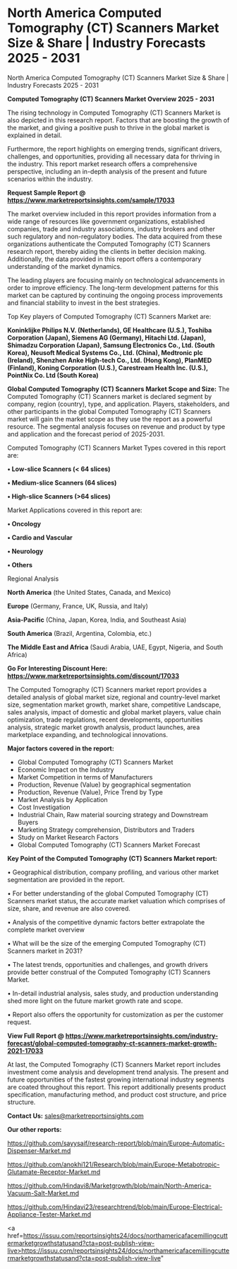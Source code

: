 # North America Computed Tomography (CT) Scanners Market Size & Share | Industry Forecasts 2025 - 2031
North America Computed Tomography (CT) Scanners Market Size & Share | Industry Forecasts 2025 - 2031

<Strong> Computed Tomography (CT) Scanners Market Overview 2025 - 2031</strong>

The rising technology in Computed Tomography (CT) Scanners Market is also depicted in this research report. Factors that are boosting the growth of the market, and giving a positive push to thrive in the global market is explained in detail.

Furthermore, the report highlights on emerging trends, significant drivers, challenges, and opportunities, providing all necessary data for thriving in the industry. This report market research offers a comprehensive perspective, including an in-depth analysis of the present and future scenarios within the industry.

<strong>Request Sample Report @ <a href=https://www.marketreportsinsights.com/sample/17033>https://www.marketreportsinsights.com/sample/17033</a></strong>

The market overview included in this report provides information from a wide range of resources like government organizations, established companies, trade and industry associations, industry brokers and other such regulatory and non-regulatory bodies. The data acquired from these organizations authenticate the Computed Tomography (CT) Scanners research report, thereby aiding the clients in better decision making. Additionally, the data provided in this report offers a contemporary understanding of the market dynamics.

The leading players are focusing mainly on technological advancements in order to improve efficiency. The long-term development patterns for this market can be captured by continuing the ongoing process improvements and financial stability to invest in the best strategies.

Top Key players of Computed Tomography (CT) Scanners Market are:

<strong>Koninklijke Philips N.V. (Netherlands), GE Healthcare (U.S.), Toshiba Corporation (Japan), Siemens AG (Germany), Hitachi Ltd. (Japan), Shimadzu Corporation (Japan), Samsung Electronics Co., Ltd. (South Korea), Neusoft Medical Systems Co., Ltd. (China), Medtronic plc (Ireland), Shenzhen Anke High-tech Co., Ltd. (Hong Kong), PlanMED (Finland), Koning Corporation (U.S.), Carestream Health Inc. (U.S.), PointNix Co. Ltd (South Korea)</strong>

<strong><b>Global Computed Tomography (CT) Scanners Market Scope and Size:</b></strong>
The Computed Tomography (CT) Scanners market is declared segment by company, region (country), type, and application. Players, stakeholders, and other participants in the global Computed Tomography (CT) Scanners market will gain the market scope as they use the report as a powerful resource. The segmental analysis focuses on revenue and product by type and application and the forecast period of 2025-2031.

Computed Tomography (CT) Scanners Market Types covered in this report are:

<strong>• Low-slice Scanners (< 64 slices)

• Medium-slice Scanners (64 slices)

• High-slice Scanners (>64 slices)</strong>

Market Applications covered in this report are:

<strong>• Oncology

• Cardio and Vascular

• Neurology

• Others</strong> 

Regional Analysis

<strong>North America</strong> (the United States, Canada, and Mexico)

<strong>Europe</strong> (Germany, France, UK, Russia, and Italy)

<strong>Asia-Pacific</strong> (China, Japan, Korea, India, and Southeast Asia)

<strong>South America</strong> (Brazil, Argentina, Colombia, etc.)

<strong>The Middle East and Africa</strong> (Saudi Arabia, UAE, Egypt, Nigeria, and South Africa)

<strong>Go For Interesting Discount Here: <a href=https://www.marketreportsinsights.com/discount/17033>https://www.marketreportsinsights.com/discount/17033</a></strong>

The Computed Tomography (CT) Scanners market report provides a detailed analysis of global market size, regional and country-level market size, segmentation market growth, market share, competitive Landscape, sales analysis, impact of domestic and global market players, value chain optimization, trade regulations, recent developments, opportunities analysis, strategic market growth analysis, product launches, area marketplace expanding, and technological innovations.

<strong><b>Major factors covered in the report:</b></strong>
<ul>
  <li>Global Computed Tomography (CT) Scanners Market </li>
  <li>Economic Impact on the Industry</li>
  <li>Market Competition in terms of Manufacturers</li>
  <li>Production, Revenue (Value) by geographical segmentation</li>
  <li>Production, Revenue (Value), Price Trend by Type</li>
  <li>Market Analysis by Application</li>
  <li>Cost Investigation</li>
  <li>Industrial Chain, Raw material sourcing strategy and Downstream Buyers</li>
  <li>Marketing Strategy comprehension, Distributors and Traders</li>
  <li>Study on Market Research Factors</li>
  <li>Global Computed Tomography (CT) Scanners Market Forecast</li>
</ul>

<strong><b>Key Point of the Computed Tomography (CT) Scanners Market report:</b></strong>

• Geographical distribution, company profiling, and various other market segmentation are provided in the report.

• For better understanding of the global Computed Tomography (CT) Scanners market status, the accurate market valuation which comprises of size, share, and revenue are also covered.

• Analysis of the competitive dynamic factors better extrapolate the complete market overview

• What will be the size of the emerging Computed Tomography (CT) Scanners market in 2031?

• The latest trends, opportunities and challenges, and growth drivers provide better construal of the Computed Tomography (CT) Scanners Market.

• In-detail industrial analysis, sales study, and production understanding shed more light on the future market growth rate and scope.

• Report also offers the opportunity for customization as per the customer request.

<strong><b>View Full Report @ <a href=https://www.marketreportsinsights.com/industry-forecast/global-computed-tomography-ct-scanners-market-growth-2021-17033>https://www.marketreportsinsights.com/industry-forecast/global-computed-tomography-ct-scanners-market-growth-2021-17033</a></b></strong>


At last, the Computed Tomography (CT) Scanners Market report includes investment come analysis and development trend analysis. The present and future opportunities of the fastest growing international industry segments are coated throughout this report. This report additionally presents product specification, manufacturing method, and product cost structure, and price structure.

<strong>Contact Us:</strong>
sales@marketreportsinsights.com

<strong>Our other reports:</strong>

<a href=https://github.com/sayysaif/research-report/blob/main/Europe-Automatic-Dispenser-Market.md>https://github.com/sayysaif/research-report/blob/main/Europe-Automatic-Dispenser-Market.md</a>

<a href=https://github.com/anokhi121/Research/blob/main/Europe-Metabotropic-Glutamate-Receptor-Market.md>https://github.com/anokhi121/Research/blob/main/Europe-Metabotropic-Glutamate-Receptor-Market.md</a>

<a href=https://github.com/Hindavi8/Marketgrowth/blob/main/North-America-Vacuum-Salt-Market.md>https://github.com/Hindavi8/Marketgrowth/blob/main/North-America-Vacuum-Salt-Market.md</a>

<a href=https://github.com/Hindavi23/researchtrend/blob/main/Europe-Electrical-Appliance-Tester-Market.md>https://github.com/Hindavi23/researchtrend/blob/main/Europe-Electrical-Appliance-Tester-Market.md</a>

<a href=https://issuu.com/reportsinsights24/docs/northamericafacemillingcuttermarketgrowthstatusand?cta=post-publish-view-live>https://issuu.com/reportsinsights24/docs/northamericafacemillingcuttermarketgrowthstatusand?cta=post-publish-view-live</a>"
